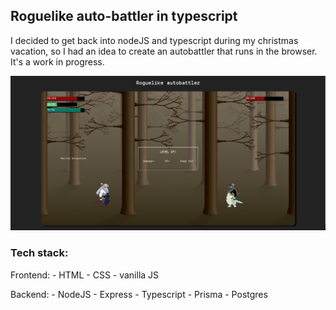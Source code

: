 ## Roguelike auto-battler in typescript

I decided to get back into nodeJS and typescript during my christmas vacation, so I had an idea to create an autobattler that runs in the browser. It's a work in progress.

![Alt text](./readme_img.png "Screenshot from the current state")

### Tech stack:
Frontend:
    - HTML 
    - CSS 
    - vanilla JS

Backend:
    - NodeJS
    - Express
    - Typescript
    - Prisma
    - Postgres

